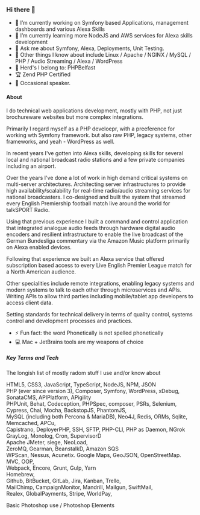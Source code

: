 ### Hi there 👋


 - 🔭 I’m currently working on Symfony based Applications, management dashboards and various Alexa Skills
 - 🌱 I’m currently learning more NodeJS and AWS services for Alexa skills development
 - 💬 Ask me about Symfony, Alexa, Deployments, Unit Testing.
 - 💭 Other things I know about include Linux / Apache / NGINX / MySQL / PHP / Audio Streaming / Alexa / WordPress
 - 🐄 Herd's I belong to: PHPBelfast 
 - 🏆 Zend PHP Certified
 - 🙊 Occasional speaker.

#### About

I do technical web applications development, mostly with PHP, not just brochureware websites but more complex integrations.

Primarily I regard myself as a PHP develoepr, with a preeference for working wth Symfony framework. but also raw PHP, legacy systems, other frameworks, and yeah - WordPress as well.

In recent years I've gotten into Alexa skills, developing skills for several local and national broadcast radio stations and a few private companies including an airport.

Over the years I've done a lot of work in high demand critical systems on multi-server architectures. Architecting server infrastructures to provide high availability/scalability for real-time radio/audio streaming services for national broadcasters. I co-designed and built the system that streamed every English Premiership football match live around the world for talkSPORT Radio.

Using that previous experience I built a command and control application that integrated analogue audio feeds through hardware digital audio encoders and resilient infrastructure to enable the live broadcast of the German Bundesliga commentary via the Amazon Music platform primarily on Alexa enabled devices.

Following that experience we built an Alexa service that offered subscription based access to every Live English Premier League match for a North American audience.

Other specialities include remote integrations, enabling legacy systems and modern systems to talk to each other through microservices and APIs.
Writing APIs to allow third parties including mobile/tablet app developers to access client data.

Setting standards for technical delivery in terms of quality control, systems control and development processes and practices.

 - ⚡ Fun fact: the word Phonetically is not spelled phonetically
 - 💻 Mac + JetBrains tools are my weapons of choice


##### Key Terms and Tech
The longish list of mostly radom stuff I use and/or know about

HTML5, CSS3, JavaScript, TypeScript, NodeJS,  NPM, JSON    
PHP (ever since version 3), Composer,  Symfony, WordPress, xDebug, SonataCMS, APIPlatform, APigility    
PHPUnit, Behat, Codeception, PHPSpec, composer, PSRs, Selenium, Cypress, Chai, Mocha, BackstopJS, PhantomJS,  
MySQL (including both Percona & MariaDB), Neo4J, Redis, ORMs, Sqlite, Memcached, APCu,  
Capistrano, DeployerPHP, SSH, SFTP, PHP-CLI, PHP as Daemon, NGrok       
GrayLog, Monolog, Cron, SupervisorD  
Apache JMeter, siege, NeoLoad,  
ZeroMQ, Gearman, BeanstalkD, Amazon SQS       
WPScan, Nessus, Acunetix. 
Google Maps, GeoJSON, OpenStreetMap. 
MVC, OOP,  
Webpack, Encore, Grunt, Gulp, Yarn  
Homebrew,  
Github, BitBucket, GitLab, Jira, Kanban, Trello,  
MailChimp, CampaignMonitor, Mandrill, Mailgun, SwiftMail,   
Realex, GlobalPayments, Stripe, WorldPay,  

Basic Photoshop use / Photoshop Elements  
